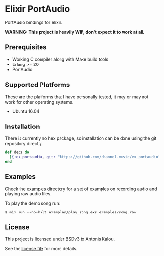# Elixir PortAudio

PortAudio bindings for elixir.

**WARNING: This project is heavily WIP, don't expect it to work at all.**

## Prerequisites

- Working C compiler along with Make build tools
- Erlang >= 20
- PortAudio

## Supported Platforms

These are the platforms that I have personally tested, it may or may not 
work for other operating systems.

- Ubuntu 16.04

## Installation

There is currently no hex package, so installation can be done using the git
repository directly.

```elixir
def deps do 
  [{:ex_portaudio, git: "https://github.com/channel-music/ex_portaudio"}]
end
```

## Examples

Check the [examples](examples) directory for a set of examples on recording audio
and playing raw audio files.  

To play the demo song run:

```
$ mix run --no-halt examples/play_song.exs examples/song.raw
```

## License

This project is licensed under BSDv3 to Antonis Kalou.  

See the [license file](LICENSE) for more details.
